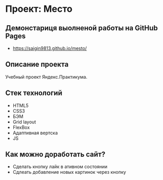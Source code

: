 # Проект: Место

## Демонстариця выолненой работы на GitHub Pages
* https://saigin9813.github.io/mesto/
## Описание проекта
Учебный проект Яндекс.Практикума.
## Стек технологий
* HTML5
* CSS3
* БЭМ
* Grid layout
* FlexBox
* Адаптивная вертска
* JS
## Как можно доработать сайт?
* Сделать кнопку лайк в ативном состоянии
* Сдлеать добавление новых картинок через кнопку

